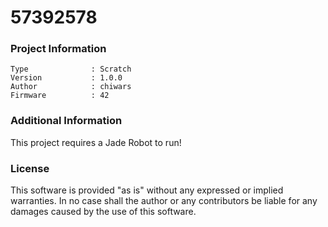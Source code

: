 57392578
================



### Project Information
```
Type              : Scratch
Version           : 1.0.0
Author            : chiwars
Firmware          : 42
```

### Additional Information
This project requires a Jade Robot to run!

### License
This software is provided "as is" without any expressed or implied warranties.  In no case shall the author or any contributors be liable for any damages caused by the use of this software.

